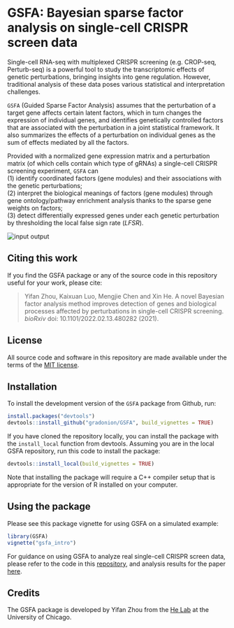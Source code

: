 # GSFA: Bayesian sparse factor analysis on single-cell CRISPR screen data

Single-cell RNA-seq with multiplexed CRISPR screening (e.g. CROP-seq, Perturb-seq) 
is a powerful tool to study the transcriptomic effects of genetic perturbations, 
bringing insights into gene regulation. However, traditional analysis of these data 
poses various statistical and interpretation challenges.

`GSFA` (Guided Sparse Factor Analysis) assumes that the perturbation of a target gene 
affects certain latent factors, which in turn changes the expression of individual genes, 
and identifies genetically controlled factors that are associated with the perturbation 
in a joint statistical framework. It also summarizes the effects of a perturbation 
on individual genes as the sum of effects mediated by all the factors.

Provided with a normalized gene expression matrix and a perturbation matrix 
(of which cells contain which type of gRNAs) a single-cell CRISPR screening experiment, 
`GSFA` can   
(1) identify coordinated factors (gene modules) and their associations with the 
genetic perturbations;    
(2) interpret the biological meanings of factors (gene modules) through gene 
ontology/pathway enrichment analysis thanks to the sparse gene weights on factors;    
(3) detect differentially expressed genes under each genetic perturbation by 
thresholding the local false sign rate (_LFSR_).

![input output](man/figures/schematic.png)

## Citing this work

If you find the GSFA package or any of the source code in this
repository useful for your work, please cite:

> Yifan Zhou, Kaixuan Luo, Mengjie Chen and Xin He. 
> A novel Bayesian factor analysis method improves detection of genes and 
> biological processes affected by perturbations in single-cell CRISPR screening. 
> *bioRxiv* doi: 10.1101/2022.02.13.480282 (2021).

## License

All source code and software in this repository are made available
under the terms of the [MIT license][mit-license].

## Installation

To install the development version of the `GSFA` package from Github, run:

```R
install.packages("devtools")
devtools::install_github("gradonion/GSFA", build_vignettes = TRUE)
```

If you have cloned the repository locally, you can install the package with the 
`install_local` function from devtools. Assuming you are in the local GSFA repository, 
run this code to install the package:

```R
devtools::install_local(build_vignettes = TRUE)
```

Note that installing the package will require a C++ compiler setup that is appropriate for the version of R installed on your computer.

## Using the package

Please see this package vignette for using GSFA on a simulated example:

```R
library(GSFA)
vignette("gsfa_intro")
```

For guidance on using GSFA to analyze real single-cell CRISPR screen data, 
please refer to the code in this [repository][paper_github], and 
analysis results for the paper [here][result_website].

## Credits

The GSFA package is developed by Yifan Zhou from the
[He Lab](http://xinhelab.org) at the University of Chicago.

[mit-license]: https://opensource.org/licenses/mit-license.html
[paper_github]: https://github.com/gradonion/GSFA_paper/
[result_website]: https://gradonion.github.io/GSFA_paper/
